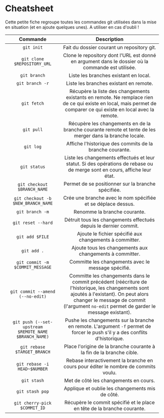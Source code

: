 # Cheatsheet

Cette petite fiche regroupe toutes les commandes git utilisées dans la mise en situation (et en ajoute quelques unes). A utiliser en cas d'oubli !

| Commande                                              | Description                                                                                                                                                                                                                        |
|:-----------------------------------------------------:|:----------------------------------------------------------------------------------------------------------------------------------------------------------------------------------------------------------------------------------:|
| `git init`                                            | Fait du dossier courant un repository git.                                                                                                                                                                                         |
| `git clone $REPOSITORY_URL`                           | Clone le repository dont l'URL est donné en argument dans le dossier où la commande est utilisée.                                                                                                                                  |
| `git branch`                                          | Liste les branches existant en local.                                                                                                                                                                                              |
| `git branch -r`                                       | Liste les branches existant en remote.                                                                                                                                                                                             |
| `git fetch`                                           | Récupère la liste des changements existants en remote. Ne remplace rien de ce qui existe en local, mais permet de comparer ce qui existe en local avec la remote.                                                                  |
| `git pull`                                            | Récupère les changements en de la branche courante remote et tente de les merger dans la branche locale.                                                                                                                           |
| `git log`                                             | Affiche l'historique des commits de la branche courante.                                                                                                                                                                           |
| `git status`                                          | Liste les changements effectués et leur statut. Si des opérations de rebase ou de merge sont en cours, affiche leur état.                                                                                                          |
| `git checkout $BRANCH_NAME`                           | Permet de se positionner sur la branche spécifiée.                                                                                                                                                                                 |
| `git checkout -b $NEW_BRANCH_NAME`                    | Crée une branche avec le nom spécifiée et se déplace dessus.                                                                                                                                                                       |
| `git branch -m`                                       | Renomme la branche courante.                                                                                                                                                                                                       |
| `git reset --hard`                                    | Détruit tous les changements effectués depuis le dernier commit.                                                                                                                                                                   |
| `git add $FILE`                                       | Ajoute le fichier spécifié aux changements à committer.                                                                                                                                                                            |
| `git add .`                                           | Ajoute tous les changements aux changements à committer.                                                                                                                                                                           |
| `git commit -m $COMMIT_MESSAGE`                       | Committe les changements avec le message spécifié.                                                                                                                                                                                 |
| `git commit --amend (--no-edit)`                      | Committe les changements dans le commit précédent (réécriture de l'historique, les changements sont ajoutés à l'existant). On peut alors changer le message de commit (l'argument `no-edit` permet de garder le message existant). |
| `git push (--set-upstream $REMOTE_NAME $BRANCH_NAME)` | Pushe les changements sur la branche en remote. L'argument `-f` permet de forcer le push s'il y a des conflits d'historique.                                                                                                       |
| `git rebase $TARGET_BRANCH`                           | Place l'origine de la branche courante à la fin de la branche cible.                                                                                                                                                               |
| `git rebase -i HEAD~$NUMBER`                          | Rebase interactivement la branche en cours pour éditer le nombre de commits voulu.                                                                                                                                                 |
| `git stash`                                           | Met de côté les changements en cours.                                                                                                                                                                                              |
| `git stash pop`                                       | Applique et oublie les changements mis de côté.                                                                                                                                                                                    |
| `git cherry-pick $COMMIT_ID`                          | Récupère le commit spécifié et le place en tête de la branche courante.                                                                                                                                                            |
